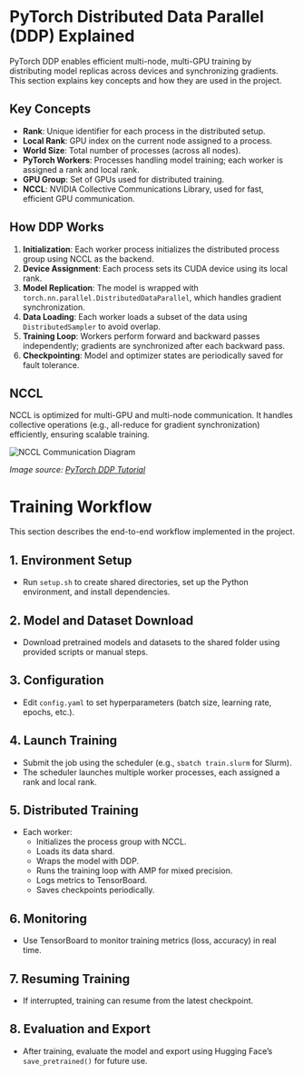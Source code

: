 # PyTorch Distributed Data Parallel (DDP) Explained

PyTorch DDP enables efficient multi-node, multi-GPU training by distributing model replicas across devices and synchronizing gradients. This section explains key concepts and how they are used in the project.

## Key Concepts

- **Rank**: Unique identifier for each process in the distributed setup.
- **Local Rank**: GPU index on the current node assigned to a process.
- **World Size**: Total number of processes (across all nodes).
- **PyTorch Workers**: Processes handling model training; each worker is assigned a rank and local rank.
- **GPU Group**: Set of GPUs used for distributed training.
- **NCCL**: NVIDIA Collective Communications Library, used for fast, efficient GPU communication.

## How DDP Works

1. **Initialization**: Each worker process initializes the distributed process group using NCCL as the backend.
2. **Device Assignment**: Each process sets its CUDA device using its local rank.
3. **Model Replication**: The model is wrapped with `torch.nn.parallel.DistributedDataParallel`, which handles gradient synchronization.
4. **Data Loading**: Each worker loads a subset of the data using `DistributedSampler` to avoid overlap.
5. **Training Loop**: Workers perform forward and backward passes independently; gradients are synchronized after each backward pass.
6. **Checkpointing**: Model and optimizer states are periodically saved for fault tolerance.

## NCCL

NCCL is optimized for multi-GPU and multi-node communication. It handles collective operations (e.g., all-reduce for gradient synchronization) efficiently, ensuring scalable training.

![NCCL Communication Diagram](https://pytorch.org/tutorials/_images/ddp.png)

*Image source: [PyTorch DDP Tutorial](https://pytorch.org/tutorials/intermediate/ddp_tutorial.html)*

# Training Workflow

This section describes the end-to-end workflow implemented in the project.

## 1. Environment Setup

- Run `setup.sh` to create shared directories, set up the Python environment, and install dependencies.

## 2. Model and Dataset Download

- Download pretrained models and datasets to the shared folder using provided scripts or manual steps.

## 3. Configuration

- Edit `config.yaml` to set hyperparameters (batch size, learning rate, epochs, etc.).

## 4. Launch Training

- Submit the job using the scheduler (e.g., `sbatch train.slurm` for Slurm).
- The scheduler launches multiple worker processes, each assigned a rank and local rank.

## 5. Distributed Training

- Each worker:
  - Initializes the process group with NCCL.
  - Loads its data shard.
  - Wraps the model with DDP.
  - Runs the training loop with AMP for mixed precision.
  - Logs metrics to TensorBoard.
  - Saves checkpoints periodically.

## 6. Monitoring

- Use TensorBoard to monitor training metrics (loss, accuracy) in real time.

## 7. Resuming Training

- If interrupted, training can resume from the latest checkpoint.

## 8. Evaluation and Export

- After training, evaluate the model and export using Hugging Face’s `save_pretrained()` for future use.
